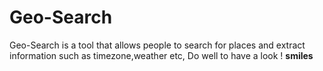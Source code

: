 # Geo-Search
Geo-Search is a tool that allows people to search for places and extract information such as timezone,weather etc,
Do  well to have a look ! **smiles**
